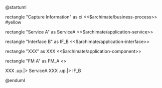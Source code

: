 @startuml

rectangle "Capture Information" as ci <<$archimate/business-process>> #yellow

rectangle "Service A" as ServiceA <<$archimate/application-service>>

rectangle "Interface B" as IF_B <<$archimate/application-interface>>

rectangle "XXX" as XXX <<$archimate/application-component>>

rectangle "FM A" as FM_A <<FM>> 

XXX .up.|> ServiceA
XXX .up.|> IF_B


@enduml
